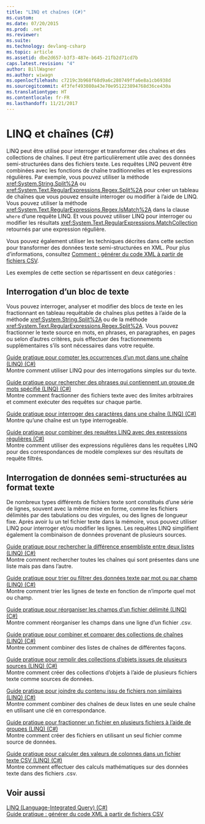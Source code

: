 ```yaml
---
title: "LINQ et chaînes (C#)"
ms.custom: 
ms.date: 07/20/2015
ms.prod: .net
ms.reviewer: 
ms.suite: 
ms.technology: devlang-csharp
ms.topic: article
ms.assetid: dbe2d657-b3f3-487e-b645-21fb2d71cd7b
caps.latest.revision: "4"
author: BillWagner
ms.author: wiwagn
ms.openlocfilehash: c7219c3b968f68d9a6c280749ffa6e8a1cb6938d
ms.sourcegitcommit: 4f3fef493080a43e70e951223894768d36ce430a
ms.translationtype: HT
ms.contentlocale: fr-FR
ms.lasthandoff: 11/21/2017
---
```

# <a name="linq-and-strings-c"></a>LINQ et chaînes (C#)
LINQ peut être utilisé pour interroger et transformer des chaînes et des collections de chaînes. Il peut être particulièrement utile avec des données semi-structurées dans des fichiers texte. Les requêtes LINQ peuvent être combinées avec les fonctions de chaîne traditionnelles et les expressions régulières. Par exemple, vous pouvez utiliser la méthode <xref:System.String.Split%2A> ou <xref:System.Text.RegularExpressions.Regex.Split%2A> pour créer un tableau de chaînes que vous pouvez ensuite interroger ou modifier à l’aide de LINQ. Vous pouvez utiliser la méthode <xref:System.Text.RegularExpressions.Regex.IsMatch%2A> dans la clause `where` d’une requête LINQ. Et vous pouvez utiliser LINQ pour interroger ou modifier les résultats <xref:System.Text.RegularExpressions.MatchCollection> retournés par une expression régulière.  
  
 Vous pouvez également utiliser les techniques décrites dans cette section pour transformer des données texte semi-structurées en XML. Pour plus d’informations, consultez [Comment : générer du code XML à partir de fichiers CSV](http://msdn.microsoft.com/library/dd7bab8c-96fa-4343-94d0-9739dd6a74fd).  
  
 Les exemples de cette section se répartissent en deux catégories :  
  
## <a name="querying-a-block-of-text"></a>Interrogation d’un bloc de texte  
 Vous pouvez interroger, analyser et modifier des blocs de texte en les fractionnant en tableau requêtable de chaînes plus petites à l’aide de la méthode <xref:System.String.Split%2A> ou de la méthode <xref:System.Text.RegularExpressions.Regex.Split%2A>. Vous pouvez fractionner le texte source en mots, en phrases, en paragraphes, en pages ou selon d’autres critères, puis effectuer des fractionnements supplémentaires s’ils sont nécessaires dans votre requête.  
  
 [Guide pratique pour compter les occurrences d’un mot dans une chaîne (LINQ) (C#)](../../../../csharp/programming-guide/concepts/linq/how-to-count-occurrences-of-a-word-in-a-string-linq.md)  
 Montre comment utiliser LINQ pour des interrogations simples sur du texte.  
  
 [Guide pratique pour rechercher des phrases qui contiennent un groupe de mots spécifié (LINQ) (C#)](../../../../csharp/programming-guide/concepts/linq/how-to-query-for-sentences-that-contain-a-specified-set-of-words-linq.md)  
 Montre comment fractionner des fichiers texte avec des limites arbitraires et comment exécuter des requêtes sur chaque partie.  
  
 [Guide pratique pour interroger des caractères dans une chaîne (LINQ) (C#)](../../../../csharp/programming-guide/concepts/linq/how-to-query-for-characters-in-a-string-linq.md)  
 Montre qu’une chaîne est un type interrogeable.  
  
 [Guide pratique pour combiner des requêtes LINQ avec des expressions régulières (C#)](../../../../csharp/programming-guide/concepts/linq/how-to-combine-linq-queries-with-regular-expressions.md)  
 Montre comment utiliser des expressions régulières dans les requêtes LINQ pour des correspondances de modèle complexes sur des résultats de requête filtrés.  
  
## <a name="querying-semi-structured-data-in-text-format"></a>Interrogation de données semi-structurées au format texte  
 De nombreux types différents de fichiers texte sont constitués d’une série de lignes, souvent avec la même mise en forme, comme les fichiers délimités par des tabulations ou des virgules, ou des lignes de longueur fixe. Après avoir lu un tel fichier texte dans la mémoire, vous pouvez utiliser LINQ pour interroger et/ou modifier les lignes. Les requêtes LINQ simplifient également la combinaison de données provenant de plusieurs sources.  
  
 [Guide pratique pour rechercher la différence ensembliste entre deux listes (LINQ) (C#)](../../../../csharp/programming-guide/concepts/linq/how-to-find-the-set-difference-between-two-lists-linq.md)  
 Montre comment rechercher toutes les chaînes qui sont présentes dans une liste mais pas dans l’autre.  
  
 [Guide pratique pour trier ou filtrer des données texte par mot ou par champ (LINQ) (C#)](../../../../csharp/programming-guide/concepts/linq/how-to-sort-or-filter-text-data-by-any-word-or-field-linq.md)  
 Montre comment trier les lignes de texte en fonction de n’importe quel mot ou champ.  
  
 [Guide pratique pour réorganiser les champs d’un fichier délimité (LINQ) (C#)](../../../../csharp/programming-guide/concepts/linq/how-to-reorder-the-fields-of-a-delimited-file-linq.md)  
 Montre comment réorganiser les champs dans une ligne d’un fichier .csv.  
  
 [Guide pratique pour combiner et comparer des collections de chaînes (LINQ) (C#)](../../../../csharp/programming-guide/concepts/linq/how-to-combine-and-compare-string-collections-linq.md)  
 Montre comment combiner des listes de chaînes de différentes façons.  
  
 [Guide pratique pour remplir des collections d’objets issues de plusieurs sources (LINQ) (C#)](../../../../csharp/programming-guide/concepts/linq/how-to-populate-object-collections-from-multiple-sources-linq.md)  
 Montre comment créer des collections d’objets à l’aide de plusieurs fichiers texte comme sources de données.  
  
 [Guide pratique pour joindre du contenu issu de fichiers non similaires (LINQ) (C#)](../../../../csharp/programming-guide/concepts/linq/how-to-join-content-from-dissimilar-files-linq.md)  
 Montre comment combiner des chaînes de deux listes en une seule chaîne en utilisant une clé en correspondance.  
  
 [Guide pratique pour fractionner un fichier en plusieurs fichiers à l’aide de groupes (LINQ) (C#)](../../../../csharp/programming-guide/concepts/linq/how-to-split-a-file-into-many-files-by-using-groups-linq.md)  
 Montre comment créer des fichiers en utilisant un seul fichier comme source de données.  
  
 [Guide pratique pour calculer des valeurs de colonnes dans un fichier texte CSV (LINQ) (C#)](../../../../csharp/programming-guide/concepts/linq/how-to-compute-column-values-in-a-csv-text-file-linq.md)  
 Montre comment effectuer des calculs mathématiques sur des données texte dans des fichiers .csv.  
  
## <a name="see-also"></a>Voir aussi  
 [LINQ (Language-Integrated Query) (C#)](../../../../csharp/programming-guide/concepts/linq/index.md)  
 [Guide pratique : générer du code XML à partir de fichiers CSV](http://msdn.microsoft.com/library/dd7bab8c-96fa-4343-94d0-9739dd6a74fd)
